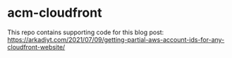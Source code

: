 # acm-cloudfront

This repo contains supporting code for this blog post: https://arkadiyt.com/2021/07/09/getting-partial-aws-account-ids-for-any-cloudfront-website/
